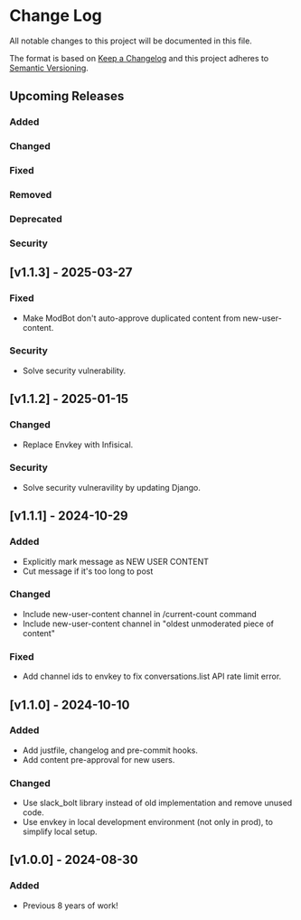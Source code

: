 # Change Log

All notable changes to this project will be documented in this file.

The format is based on [Keep a Changelog](http://keepachangelog.com/)
and this project adheres to [Semantic Versioning](http://semver.org/).

## Upcoming Releases

### Added

### Changed

### Fixed

### Removed

### Deprecated

### Security


## [v1.1.3] - 2025-03-27

### Fixed
- Make ModBot don't auto-approve duplicated content from new-user-content.

### Security
- Solve security vulnerability.


## [v1.1.2] - 2025-01-15

### Changed
- Replace Envkey with Infisical.

### Security
- Solve security vulneravility by updating Django.


## [v1.1.1] - 2024-10-29

### Added
- Explicitly mark message as NEW USER CONTENT
- Cut message if it's too long to post

### Changed
- Include new-user-content channel in /current-count command
- Include new-user-content channel in "oldest unmoderated piece of content"

### Fixed
- Add channel ids to envkey to fix conversations.list API rate limit error.


## [v1.1.0] - 2024-10-10

### Added
- Add justfile, changelog and pre-commit hooks.
- Add content pre-approval for new users.

### Changed
- Use slack_bolt library instead of old implementation and remove unused code.
- Use envkey in local development environment (not only in prod), to simplify local setup.


## [v1.0.0] - 2024-08-30

### Added
- Previous 8 years of work!
